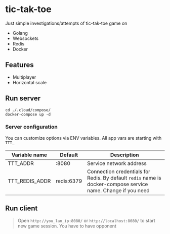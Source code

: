 # tic-tak-toe

Just simple investigations/attempts of tic-tak-toe game on
* Golang
* Websockets
* Redis
* Docker

## Features
* Multiplayer
* Horizontal scale

## Run server

```shell
cd ./.cloud/compose/
docker-compose up -d
```

### Server configuration

You can customize options via ENV variables. All app vars are starting with `TTT_`

|Variable name|Default|Description|
|---|---|---|
|TTT_ADDR|:8080|Service network address|
|TTT_REDIS_ADDR|redis:6379|Connection credentials for Redis. By default `redis` name is docker-compose service name. Change if you need|

## Run client

> Open `http://you_lan_ip:8080/` or `http://localhost:8080/` to start new game session. You have to have opponent
